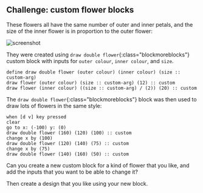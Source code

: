 ## Challenge: custom flower blocks

These flowers all have the same number of outer and inner petals, and the size of the inner flower is in proportion to the outer flower: 
 
![screenshot](images/flower-double-flowers.png)

They were created using `draw double flower`{:class="blockmoreblocks"} custom block with inputs for `outer colour`, `inner colour`, and `size`.

```blocks
define draw double flower (outer colour) (inner colour) (size :: custom-arg)
draw flower (outer colour) (size :: custom-arg) (12) :: custom
draw flower (inner colour) ((size :: custom-arg) / (2)) (20) :: custom
```

The `draw double flower`{:class="blockmoreblocks"} block was then used to draw lots of flowers in the same style:

```blocks
when [d v] key pressed
clear
go to x: (-100) y: (0)
draw double flower (160) (120) (100) :: custom
change x by (100)
draw double flower (120) (140) (75) :: custom
change x by (75)
draw double flower (140) (160) (50) :: custom
```

Can you create a new custom block for a kind of flower that you like, and add the inputs that you want to be able to change it? 

Then create a design that you like using your new block. 

